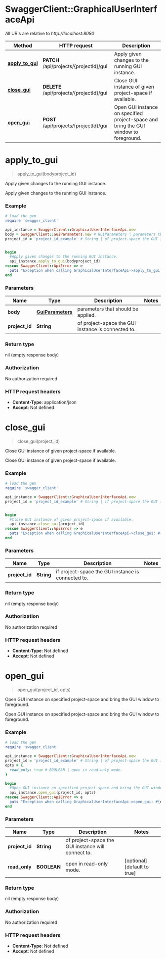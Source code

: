 # SwaggerClient::GraphicalUserInterfaceApi

All URIs are relative to *http://localhost:8080*

Method | HTTP request | Description
------------- | ------------- | -------------
[**apply_to_gui**](GraphicalUserInterfaceApi.md#apply_to_gui) | **PATCH** /api/projects/{projectId}/gui | Apply given changes to the running GUI instance.
[**close_gui**](GraphicalUserInterfaceApi.md#close_gui) | **DELETE** /api/projects/{projectId}/gui | Close GUI instance of given project-space if available.
[**open_gui**](GraphicalUserInterfaceApi.md#open_gui) | **POST** /api/projects/{projectId}/gui | Open GUI instance on specified project-space and bring the GUI window to foreground.

# **apply_to_gui**
> apply_to_gui(bodyproject_id)

Apply given changes to the running GUI instance.

Apply given changes to the running GUI instance.

### Example
```ruby
# load the gem
require 'swagger_client'

api_instance = SwaggerClient::GraphicalUserInterfaceApi.new
body = SwaggerClient::GuiParameters.new # GuiParameters | parameters that should be applied.
project_id = 'project_id_example' # String | of project-space the GUI instance is connected to.


begin
  #Apply given changes to the running GUI instance.
  api_instance.apply_to_gui(bodyproject_id)
rescue SwaggerClient::ApiError => e
  puts "Exception when calling GraphicalUserInterfaceApi->apply_to_gui: #{e}"
end
```

### Parameters

Name | Type | Description  | Notes
------------- | ------------- | ------------- | -------------
 **body** | [**GuiParameters**](GuiParameters.md)| parameters that should be applied. | 
 **project_id** | **String**| of project-space the GUI instance is connected to. | 

### Return type

nil (empty response body)

### Authorization

No authorization required

### HTTP request headers

 - **Content-Type**: application/json
 - **Accept**: Not defined



# **close_gui**
> close_gui(project_id)

Close GUI instance of given project-space if available.

Close GUI instance of given project-space if available.

### Example
```ruby
# load the gem
require 'swagger_client'

api_instance = SwaggerClient::GraphicalUserInterfaceApi.new
project_id = 'project_id_example' # String | if project-space the GUI instance is connected to.


begin
  #Close GUI instance of given project-space if available.
  api_instance.close_gui(project_id)
rescue SwaggerClient::ApiError => e
  puts "Exception when calling GraphicalUserInterfaceApi->close_gui: #{e}"
end
```

### Parameters

Name | Type | Description  | Notes
------------- | ------------- | ------------- | -------------
 **project_id** | **String**| if project-space the GUI instance is connected to. | 

### Return type

nil (empty response body)

### Authorization

No authorization required

### HTTP request headers

 - **Content-Type**: Not defined
 - **Accept**: Not defined



# **open_gui**
> open_gui(project_id, opts)

Open GUI instance on specified project-space and bring the GUI window to foreground.

Open GUI instance on specified project-space and bring the GUI window to foreground.

### Example
```ruby
# load the gem
require 'swagger_client'

api_instance = SwaggerClient::GraphicalUserInterfaceApi.new
project_id = 'project_id_example' # String | of project-space the GUI instance will connect to.
opts = { 
  read_only: true # BOOLEAN | open in read-only mode.
}

begin
  #Open GUI instance on specified project-space and bring the GUI window to foreground.
  api_instance.open_gui(project_id, opts)
rescue SwaggerClient::ApiError => e
  puts "Exception when calling GraphicalUserInterfaceApi->open_gui: #{e}"
end
```

### Parameters

Name | Type | Description  | Notes
------------- | ------------- | ------------- | -------------
 **project_id** | **String**| of project-space the GUI instance will connect to. | 
 **read_only** | **BOOLEAN**| open in read-only mode. | [optional] [default to true]

### Return type

nil (empty response body)

### Authorization

No authorization required

### HTTP request headers

 - **Content-Type**: Not defined
 - **Accept**: Not defined



